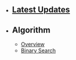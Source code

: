 - ## [Latest Updates](./updates)
    
- ## Algorithm
    - [Overview](./algorithm/overview)
    - [Binary Search](./algorithm/binarySearch)
